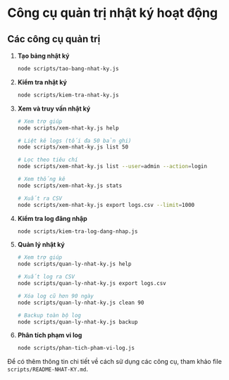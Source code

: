 # Công cụ quản trị nhật ký hoạt động

## Các công cụ quản trị

1. **Tạo bảng nhật ký**

   ```bash
   node scripts/tao-bang-nhat-ky.js
   ```

2. **Kiểm tra nhật ký**

   ```bash
   node scripts/kiem-tra-nhat-ky.js
   ```

3. **Xem và truy vấn nhật ký**

   ```bash
   # Xem trợ giúp
   node scripts/xem-nhat-ky.js help

   # Liệt kê logs (tối đa 50 bản ghi)
   node scripts/xem-nhat-ky.js list 50

   # Lọc theo tiêu chí
   node scripts/xem-nhat-ky.js list --user=admin --action=login

   # Xem thống kê
   node scripts/xem-nhat-ky.js stats

   # Xuất ra CSV
   node scripts/xem-nhat-ky.js export logs.csv --limit=1000
   ```

4. **Kiểm tra log đăng nhập**

   ```bash
   node scripts/kiem-tra-log-dang-nhap.js
   ```

5. **Quản lý nhật ký**

   ```bash
   # Xem trợ giúp
   node scripts/quan-ly-nhat-ky.js help

   # Xuất log ra CSV
   node scripts/quan-ly-nhat-ky.js export logs.csv

   # Xóa log cũ hơn 90 ngày
   node scripts/quan-ly-nhat-ky.js clean 90

   # Backup toàn bộ log
   node scripts/quan-ly-nhat-ky.js backup
   ```

6. **Phân tích phạm vi log**

   ```bash
   node scripts/phan-tich-pham-vi-log.js
   ```

Để có thêm thông tin chi tiết về cách sử dụng các công cụ, tham khảo file `scripts/README-NHAT-KY.md`.
